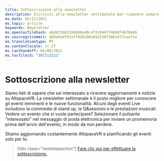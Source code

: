 ```yaml
---
title: Sottoscrizione alla newsletter
description: Iscriviti alla newsletter settimanale per rimanere sempre aggiornati sui prossimi eventi, sulle nuove funzionalità e sulle informazioni della community.
ms.date: 03/11/2021
ms.topic: article
keywords: Newsletter
ms.openlocfilehash: ebd0f2dd2166588ad0c4f2c04877400df4678e66
ms.sourcegitcommit: d84a6adf631ff02b106e682238f2861477caef1e
ms.translationtype: MT
ms.contentlocale: it-IT
ms.lasthandoff: 04/08/2021
ms.locfileid: "107213221"
---
```

# <a name="subscribing-to-our-newsletter"></a>Sottoscrizione alla newsletter

Siamo lieti di sapere che sei interessato a ricevere aggiornamenti e notizie su AltspaceVR. La newsletter settimanale è il posto migliore per conoscere gli eventi imminenti e le nuove funzionalità. Alcuni degli eventi Live includono la commedia di stand up, le Q&sessioni e le prestazioni musicali. Vedere un evento che si vuole partecipare? Selezionare il pulsante "interessato" nel messaggio di posta elettronica per inviare un promemoria prima dell'avvio dell'evento, in modo da non perdere.

Stiamo aggiornando costantemente AltspaceVR e pianificando gli eventi solo per te. 

> [!div class="nextstepaction"] 
> [Fare clic qui per effettuare la sottoscrizione.](http://altvr.us7.list-manage.com/subscribe?u=ca3b0ab1f83e7c2123f094df6&id=519b6a1ca4)